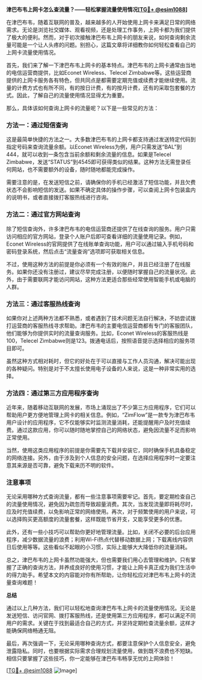 **津巴布韦上网卡怎么查流量？——轻松掌握流量使用情况[[TG💪+ @esim1088](https://t.me/s/esim1088)]**

在津巴布韦，随着互联网的普及，越来越多的人开始使用上网卡来满足日常的网络需求。无论是浏览社交媒体、观看视频，还是处理工作事务，上网卡都为我们提供了极大的便利。然而，对于初次接触津巴布韦上网卡的朋友来说，如何查询剩余流量可能是一个让人头疼的问题。别担心，这篇文章将详细教你如何轻松查看自己的上网卡流量使用情况。

首先，我们来了解一下津巴布韦上网卡的基本特点。津巴布韦的上网卡通常由当地的电信运营商提供，比如Econet Wireless、Telecel Zimbabwe等。这些运营商提供的上网卡服务各有特色，但共同点是都需要定期充值或续费才能继续使用。流量的计费方式也有所不同，有的按日计费，有的按月计费，还有的采取包套餐的方式。因此，了解自己的流量使用情况显得尤为重要。

那么，具体该如何查询上网卡的流量呢？以下是一些常见的方法：

### 方法一：通过短信查询

这是最简单快捷的方法之一。大多数津巴布韦的上网卡都支持通过发送特定代码到指定号码来查询流量余额。以Econet Wireless为例，用户只需发送“BAL”到444，就可以收到一条包含当前余额和剩余流量的信息。如果是Telecel Zimbabwe，发送“STATUS”到4545即可获得类似的结果。这种方法无需登录任何网站，也不需要额外的设备，随时随地都能完成操作。

需要注意的是，在发送短信之前，请确保你的手机已经激活了短信功能，并且欠费状态不会影响短信的发送。如果不确定具体的操作步骤，可以查阅上网卡包装盒内的说明书，或者直接拨打客服热线进行咨询。

### 方法二：通过官方网站查询

除了短信查询外，许多津巴布韦的电信运营商还提供了在线查询的服务。用户只需访问相应的官方网站，登录个人账户后即可查看详细的流量使用记录。例如，Econet Wireless的官网提供了在线账单查询功能，用户可以通过输入手机号码和密码登录系统，然后点击“流量查询”选项即可获取相关信息。

不过，使用这种方法的前提是你必须有一个有效的账户，并且已经注册了在线服务。如果你还没有注册过，建议尽早完成注册，以便随时掌握自己的流量状况。此外，由于需要联网才能访问网站，这种方法更适合那些经常使用智能手机或电脑的人群。

### 方法三：通过客服热线查询

如果你对上述两种方法都不熟悉，或者遇到了技术问题无法自行解决，不妨尝试拨打运营商的客服热线寻求帮助。津巴布韦的主要电信运营商都有专门的客服团队，他们能够为你提供实时的流量查询服务。比如，Econet Wireless的客服热线是100，Telecel Zimbabwe则是123。拨通电话后，按照语音提示选择相应的服务项目即可。

虽然这种方式相对耗时，但它的好处在于可以直接与工作人员沟通，解决可能出现的各种疑问。特别是对于不太擅长使用电子设备的人来说，这是一种非常实用的选择。

### 方法四：通过第三方应用程序查询

近年来，随着移动互联网的发展，市场上涌现出了不少第三方应用程序，它们可以帮助用户更方便地管理上网卡的相关信息。例如，“ZimFlow”是一款专为津巴布韦用户设计的应用程序，它不仅能够实时监测流量消耗，还能提醒用户及时充值续费。通过这款应用，你可以随时随地掌控自己的网络状态，避免因流量不足而影响正常使用。

当然，使用这类应用程序的前提是你需要先下载并安装它，同时确保手机具备稳定的网络连接。另外，由于涉及到个人信息的安全问题，在选择应用程序时一定要注意其来源是否可靠，避免下载来历不明的软件。

### 注意事项

无论采用哪种方式查询流量，都有一些注意事项需要牢记。首先，要定期检查自己的流量使用情况，避免因为疏忽而导致超量消费。其次，当发现流量即将耗尽时，应及时充值续费，以免影响正常的网络使用。再次，对于频繁使用的用户来说，可以选择购买更高额度的流量套餐，这样既能节省开支，又能享受更多的优惠。

此外，还有一些小技巧可以帮助你更好地管理流量。比如，关闭不必要的后台应用程序，减少数据流量的浪费；利用Wi-Fi热点代替移动数据上网；下载离线内容供日后使用等等。这些看似不起眼的小习惯，实际上能够大大降低你的流量消耗。

总之，津巴布韦的上网卡虽然功能强大，但也需要我们用心去管理和维护。只有掌握了正确的查询方法，并养成良好的使用习惯，才能让上网卡真正成为我们生活中的得力助手。希望本文的内容能对你有所帮助，让你轻松应对津巴布韦上网卡的流量查询难题！

**总结**

通过以上几种方法，我们可以轻松地查询津巴布韦上网卡的流量使用情况。无论是发送短信、访问官网、拨打客服热线，还是使用第三方应用程序，都可以满足不同用户的需求。关键在于找到最适合自己的方式，并坚持定期检查流量余额，这样才能确保网络畅通无阻。

最后，再次强调一下，无论采用哪种查询方式，都要注意保护个人信息安全，避免泄露隐私。同时，也要根据实际需求合理规划流量使用，做到既不浪费也不短缺。相信只要掌握了这些技巧，你一定能够在津巴布韦畅享无忧的上网体验！

[[TG💪+ @esim1088](https://t.me/s/esim1088) ![Image](https://i.postimg.cc/4NQfJmqS/Snipaste-2025-05-13-00-14-12.png)]